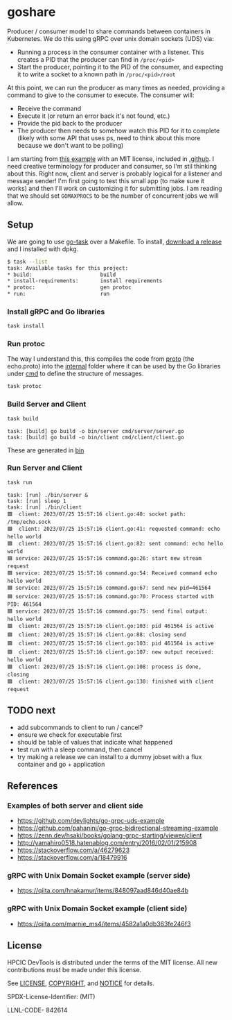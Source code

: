 # goshare

Producer / consumer model to share commands between containers in Kubernetes. We do this using gRPC over unix domain sockets (UDS) via:

- Running a process in the consumer container with a listener. This creates a PID that the producer can find in `/proc/<pid>`
- Start the producer, pointing it to the PID of the consumer, and expecting it to write a socket to a known path in `/proc/<pid>/root`

At this point, we can run the producer as many times as needed, providing a command to give to the consumer to execute. The consumer will:

 - Receive the command
 - Execute it (or return an error back it's not found, etc.)
 - Provide the pid back to the producer
 - The producer then needs to somehow watch this PID for it to complete (likely with some API that uses ps, need to think about this more because we don't want to be polling)

I am starting from [this example](https://github.com/devlights/go-grpc-uds-example/tree/master) with an MIT license, included in [.github](.github).
I need creative terminology for producer and consumer, so I'm stil thinking about this. Right now, client and server is probably logical
for a listener and message sender! I'm first going to test this small app (to make sure it works) and then I'll work on customizing it
for submitting jobs. I am reading that we should set `GOMAXPROCS` to be the number of concurrent jobs we will allow.

## Setup

We are going to use [go-task](https://taskfile.dev/) over a Makefile. To install, [download a release](https://github.com/go-task/task/releases) and I installed with dpkg.

```sh
$ task --list
task: Available tasks for this project:
* build:                      build
* install-requirements:       install requirements
* protoc:                     gen protoc
* run:                        run
```

### Install gRPC and Go libraries

```sh
task install
```

### Run protoc

The way I understand this, this compiles the code from [proto](proto) (the echo.proto) into the [internal](internal) folder
where it can be used by the Go libraries under [cmd](cmd) to define the structure of messages.

```bash
task protoc
```

### Build Server and Client

```bash
task build
```
```console
task: [build] go build -o bin/server cmd/server/server.go
task: [build] go build -o bin/client cmd/client/client.go
```

These are generated in [bin](bin)

### Run Server and Client

```sh
task run
```
```console
task: [run] ./bin/server &
task: [run] sleep 1
task: [run] ./bin/client
🟪️  client: 2023/07/25 15:57:16 client.go:40: socket path: /tmp/echo.sock
🟪️  client: 2023/07/25 15:57:16 client.go:41: requested command: echo hello world
🟪️  client: 2023/07/25 15:57:16 client.go:82: sent command: echo hello world
🟦️ service: 2023/07/25 15:57:16 command.go:26: start new stream request
🟦️ service: 2023/07/25 15:57:16 command.go:54: Received command echo hello world
🟦️ service: 2023/07/25 15:57:16 command.go:67: send new pid=461564
🟦️ service: 2023/07/25 15:57:16 command.go:70: Process started with PID: 461564
🟦️ service: 2023/07/25 15:57:16 command.go:75: send final output: hello world
🟪️  client: 2023/07/25 15:57:16 client.go:103: pid 461564 is active
🟪️  client: 2023/07/25 15:57:16 client.go:88: closing send
🟪️  client: 2023/07/25 15:57:16 client.go:103: pid 461564 is active
🟪️  client: 2023/07/25 15:57:16 client.go:107: new output received: hello world
🟪️  client: 2023/07/25 15:57:16 client.go:108: process is done, closing
🟪️  client: 2023/07/25 15:57:16 client.go:130: finished with client request
```

## TODO next

- add subcommands to client to run / cancel?
- ensure we check for executable first
 - should be table of values that indicate what happened
- test run with a sleep command, then cancel
- try making a release we can install to a dummy jobset with a flux container and go + application

## References

### Examples of both server and client side

 - https://github.com/devlights/go-grpc-uds-example
 - https://github.com/pahanini/go-grpc-bidirectional-streaming-example
 - https://zenn.dev/hsaki/books/golang-grpc-starting/viewer/client
 - http://yamahiro0518.hatenablog.com/entry/2016/02/01/215908
 - https://stackoverflow.com/a/46279623
 - https://stackoverflow.com/a/18479916

### gRPC with Unix Domain Socket example (server side)

 - https://qiita.com/hnakamur/items/848097aad846d40ae84b

### gRPC with Unix Domain Socket example (client side)

 - https://qiita.com/marnie_ms4/items/4582a1a0db363fe246f3

## License

HPCIC DevTools is distributed under the terms of the MIT license.
All new contributions must be made under this license.

See [LICENSE](https://github.com/converged-computing/cloud-select/blob/main/LICENSE),
[COPYRIGHT](https://github.com/converged-computing/cloud-select/blob/main/COPYRIGHT), and
[NOTICE](https://github.com/converged-computing/cloud-select/blob/main/NOTICE) for details.

SPDX-License-Identifier: (MIT)

LLNL-CODE- 842614
